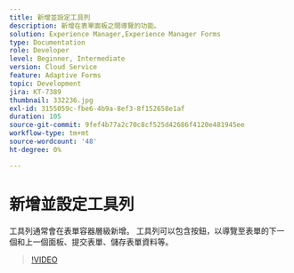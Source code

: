 ```yaml
---
title: 新增並設定工具列
description: 新增在表單面板之間導覽的功能。
solution: Experience Manager,Experience Manager Forms
type: Documentation
role: Developer
level: Beginner, Intermediate
version: Cloud Service
feature: Adaptive Forms
topic: Development
jira: KT-7389
thumbnail: 332236.jpg
exl-id: 3155059c-fbe6-4b9a-8ef3-8f152658e1af
duration: 105
source-git-commit: 9fef4b77a2c70c8cf525d42686f4120e481945ee
workflow-type: tm+mt
source-wordcount: '48'
ht-degree: 0%

---
```


# 新增並設定工具列

工具列通常會在表單容器層級新增。 工具列可以包含按鈕，以導覽至表單的下一個和上一個面板、提交表單、儲存表單資料等。

>[!VIDEO](https://video.tv.adobe.com/v/332236?quality=12&learn=on)
